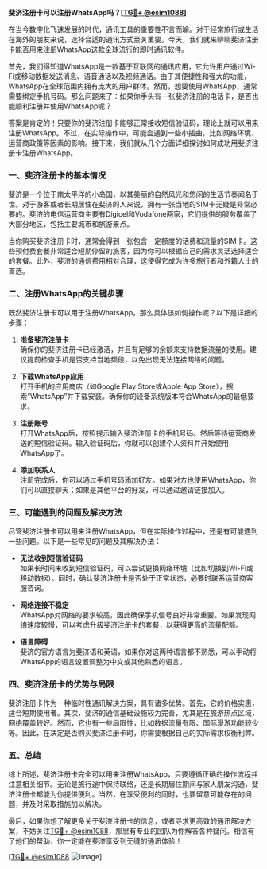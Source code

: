**斐济注册卡可以注册WhatsApp吗？[[TG💪+ @esim1088](https://t.me/s/esim1088)]**

在当今数字化飞速发展的时代，通讯工具的重要性不言而喻。对于经常旅行或生活在海外的朋友来说，选择合适的通讯方式至关重要。今天，我们就来聊聊斐济注册卡能否用来注册WhatsApp这款全球流行的即时通讯软件。

首先，我们得知道WhatsApp是一款基于互联网的通讯应用，它允许用户通过Wi-Fi或移动数据发送消息、语音通话以及视频通话。由于其便捷性和强大的功能，WhatsApp在全球范围内拥有庞大的用户群体。然而，想要使用WhatsApp，通常需要绑定手机号码。那么问题来了：如果你手头有一张斐济注册的电话卡，是否也能顺利注册并使用WhatsApp呢？

答案是肯定的！只要你的斐济注册卡能够正常接收短信验证码，理论上就可以用来注册WhatsApp。不过，在实际操作中，可能会遇到一些小插曲，比如网络环境、运营商政策等因素的影响。接下来，我们就从几个方面详细探讨如何成功用斐济注册卡注册WhatsApp。

### **一、斐济注册卡的基本情况**

斐济是一个位于南太平洋的小岛国，以其美丽的自然风光和悠闲的生活节奏闻名于世。对于游客或者长期居住在斐济的人来说，拥有一张当地的SIM卡无疑是非常必要的。斐济的电信运营商主要有Digicel和Vodafone两家，它们提供的服务覆盖了大部分地区，包括主要城市和旅游景点。

当你购买斐济注册卡时，通常会得到一张包含一定额度的话费和流量的SIM卡。这些预付费套餐非常适合短期停留的旅客，因为你可以根据自己的需求灵活选择适合的套餐。此外，斐济的通信费用相对合理，这使得它成为许多旅行者和外籍人士的首选。

### **二、注册WhatsApp的关键步骤**

既然斐济注册卡可以用于注册WhatsApp，那么具体该如何操作呢？以下是详细的步骤：

1. **准备斐济注册卡**  
   确保你的斐济注册卡已经激活，并且有足够的余额来支持数据流量的使用。建议提前检查手机是否支持当地频段，以免出现无法连接网络的问题。

2. **下载WhatsApp应用**  
   打开手机的应用商店（如Google Play Store或Apple App Store），搜索“WhatsApp”并下载安装。确保你的设备系统版本符合WhatsApp的最低要求。

3. **注册账号**  
   打开WhatsApp后，按照提示输入斐济注册卡的手机号码。然后等待运营商发送的短信验证码。输入验证码后，你就可以创建个人资料并开始使用WhatsApp了。

4. **添加联系人**  
   注册完成后，你可以通过手机号码添加好友。如果对方也使用WhatsApp，你们可以直接聊天；如果是其他平台的好友，可以通过邀请链接加入。

### **三、可能遇到的问题及解决方法**

尽管斐济注册卡可以用来注册WhatsApp，但在实际操作过程中，还是有可能遇到一些问题。以下是一些常见的问题及其解决办法：

- **无法收到短信验证码**  
  如果长时间未收到短信验证码，可以尝试更换网络环境（比如切换到Wi-Fi或移动数据）。同时，确认斐济注册卡是否处于正常状态，必要时联系运营商客服咨询。

- **网络连接不稳定**  
  WhatsApp对网络的要求较高，因此确保手机信号良好非常重要。如果发现网络速度较慢，可以考虑升级斐济注册卡的套餐，以获得更高的流量配额。

- **语言障碍**  
  斐济的官方语言为斐济语和英语，如果你对这两种语言都不熟悉，可以手动将WhatsApp的语言设置调整为中文或其他熟悉的语言。

### **四、斐济注册卡的优势与局限**

斐济注册卡作为一种临时性通讯解决方案，具有诸多优势。首先，它的价格实惠，适合短期使用者。其次，斐济的通信基础设施较为完善，尤其是在旅游热点区域，网络覆盖较好。然而，它也有一些局限性，比如数据流量有限、国际漫游功能较少等。因此，在决定是否购买斐济注册卡时，你需要根据自己的实际需求权衡利弊。

### **五、总结**

综上所述，斐济注册卡完全可以用来注册WhatsApp，只要遵循正确的操作流程并注意相关细节。无论是旅行途中保持联络，还是长期居住期间与家人朋友沟通，斐济注册卡都能为你提供便利。当然，在享受便利的同时，也要留意可能存在的问题，并及时采取措施加以解决。

最后，如果你想了解更多关于斐济注册卡的信息，或者寻求更高效的通讯解决方案，不妨关注[TG💪+ @esim1088](https://t.me/s/esim1088)，那里有专业的团队为你解答各种疑问。相信有了他们的帮助，你一定能在斐济享受到无缝的通讯体验！

[[TG💪+ @esim1088](https://t.me/s/esim1088) ![Image](https://i.postimg.cc/4NQfJmqS/Snipaste-2025-05-13-00-14-12.png)]